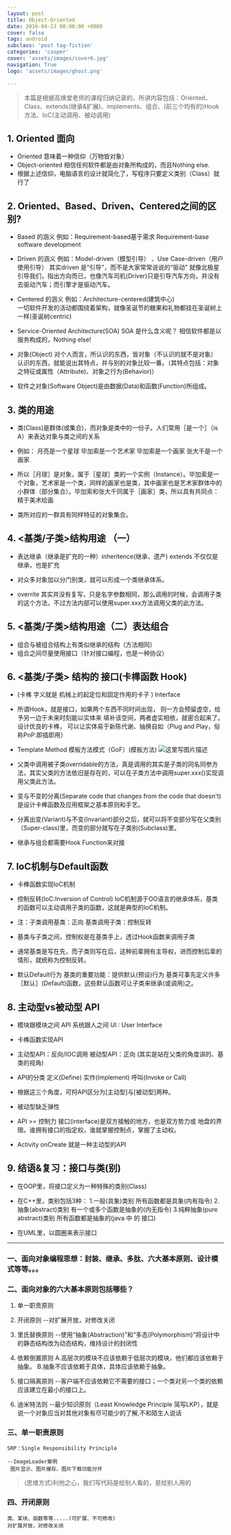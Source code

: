 ```yaml
---
layout: post
title: Object-Oriented
date: 2016-04-23 00:00:00 +0800
cover: false
tags: android
subclass: 'post tag-fiction'
categories: 'casper'
cover: 'assets/images/cover6.jpg'
navigation: True
logo: 'assets/images/ghost.png'

---
```


> 本篇是根据高焕堂老师的课程归纳记录的，所讲内容包括：Oriented、Class、extends(继承&扩展)、implements、组合、(前三个均有的)Hook方法、IoC(主动调用、被动调用)

## 1. Oriented 面向

- Oriented 意味着一种信仰（万物皆对象）
- Object-oriented 相信任何软件都是由对象所构成的，而且Nothing else.
- 根据上述信仰，电脑语言的设计就简化了，写程序只要定义类别（Class）就行了

## 2. Oriented、Based、Driven、Centered之间的区别?
- Based 的涵义 
例如：Requirement-based基于需求
Requirement-base software development

- Driven 的涵义
例如：Model-driven（模型引导） 、Use Case-driven（用户使用引导）
其实driven 是“引导”，而不是大家常常说说的“驱动”
就像北极星引导我们，指出方向而已，也像汽车司机(Driver)只是引导汽车方向，并没有去驱动汽车；而引擎才是驱动汽车。

- Centered 的涵义
例如：Architecture-centered(建筑中心)   
一切软件开发的活动都围绕着架构，就像圣诞节的糖果和礼物都挂在圣诞树上一样(圣诞树centric)

- Service-Oriented Architecture(SOA)
SOA 是什么含义呢？
相信软件都是以服务构成的，Nothing else!

- 对象(Object)
对个人而言，所认识的东西，皆对象（不认识的就不是对象）
认识的东西，就能说出其特点，并与别的对象比较一番。（其特点包括：对象之特征或属性（Attribute)、对象之行为(Behavior)）

- 软件之对象(Software Object)是由数据(Data)和函数(Function)所组成。

## 3. 类的用途

- 类(Class)是群体(或集合)，而对象是类中的一份子。人们常用［是一个］（is A）来表达对象与类之间的关系

- 例如：
	月亮是一个星球
	毕加索是一个艺术家
	毕加索是一个画家
	张大千是一个画家
- 所以［月球］是对象，属于［星球］类的一个实例（Instance）。毕加索是一个对象，艺术家是一个类，同样的画家也是类，其中画家也是艺术家群体中的小群体（部分集合）。毕加索和张大千同属于［画家］类，所以具有共同点：精于美术绘画

- 类所对应的一群具有同样特征的对象集合。

## 4.  <基类/子类>结构用途 （一）
- 表达继承（继承是扩充的一种）inheritence(继承、遗产)
extends 不仅仅是继承，也是扩充

- 对众多对象加以分门别类，就可以形成一个类继承体系。

- overrite 其实并没有复写，只是名字参数相同，那么调用的时候，会调用子类的这个方法，不过方法内部可以使用super.xxx方法调用父类的此方法。

## 5.  <基类/子类>结构用途（二）表达组合
- 组合与被组合结构上有类似继承的结构（方法相同）
- 组合之间尽量使用接口（针对接口编程，也是一种协议）

## 6.  <基类/子类> 结构的 接口(卡榫函数 Hook)
- (卡榫  字义就是 机械上的起定位和固定作用的卡子 ) Interface 

- 所谓Hook，就是接口，如果两个东西不同时间出现，
则一方会预留虚空，给予另一边于未来时刻能以实体来
填补该空间，两者虚实相依，就密合起来了。设计优良的卡榫，
可以让实体易于新陈代谢、抽换自如（Plug and Play，俗称PnP:即插即用）

- Template Method 模板方法模式（GoF）(模板方法)
![这里写图片描述](http://img.blog.csdn.net/20160423202924230)

- 父类中调用被子类overridable的方法，真是调用的其实是子类的同名同参方法，其实父类的方法依旧是存在的，可以在子类方法中调用super.xxx()实现调用父类此方法。

- 变与不变的分离(Separate code that changes from the code that doesn't)是设计卡榫函数及应用框架之基本原则和手艺。

- 分离出变(Variant)与不变(Invariant)部分之后，就可以将不变部分写在父类别（Super-class)里，而变的部分就写在子类别(Subclass)里。

- 继承与组合都需要Hook Function来对接

## 7. IoC机制与Default函数

- 卡榫函数实现IoC机制

- 控制反转(IoC:Inversion of Control)
IoC机制源于OO语言的继承体系，基类的函数可以主动调用子类的函数，这就是典型的IoC机制。

- 注：子类调用基类：正向
    基类调用子类：控制反转

- 基类与子类之间，控制权是在基类手上，透过Hook函数来调用子类

- 通常基类是写在先，而子类则写在后，这种前辈拥有主导权，进而控制后辈的情形，就统称为控制反转。

- 默认Default行为
基类的重要功能：提供默认(预设)行为
基类可事先定义许多［默认］(Default)函数，这些默认函数可让子类来继承(或调用)之。

## 8. 主动型vs被动型 API
- 模块跟模块之间 API
系统跟人之间   UI : User Interface

- 卡榫函数实现API

- 主动型API：反向/IOC调用
被动型API：正向
(其实是站在父类的角度讲的、基类的视角)

- API的分类
定义(Define)
实作(Implement)
呼叫(Invoke or Call)

- 根据这三个角度，可捋API区分为[主动型]与[被动型]两种。

- 被动型缺乏弹性

- API >= 控制力
接口(interface)是双方接触的地方，也是双方势力或
地盘的界限。谁拥有接口的指定权，谁就掌握控制点，掌握了主动权。

- Activity onCreate 就是一种主动型的API

## 9. 结语&复习：接口与类(别)

- 在OOP里，将接口定义为一种特殊的类别(Class)

- 在C++里，类别包括3种：
1.一般(具象)类别
所有函数都是具象(内有指令)
2.抽象(abstract)类别
有一个或多个函数是抽象的(内无指令)
3.纯粹抽象(pure abstract)类别
所有函数都是抽象的(java 中 的 接口)

- 在UML里，以圆圈来表示接口

----------


### 一、面向对象编程思想：封装、继承、多肽、六大基本原则、设计模式等等。。。

### 二、面向对象的六大基本原则包括哪些？
1. 单一职责原则
2. 开闭原则
     --对扩展开放，对修改关闭
3. 里氏替换原则
     --使用“抽象(Abstraction)”和“多态(Polymorphism)”将设计中的静态结构改为动态结构，维持设计的封闭性

4. 依赖倒置原则
A.高层次的模块不应该依赖于低层次的模块，他们都应该依赖于抽象。
B.抽象不应该依赖于具体，具体应该依赖于抽象。
5. 接口隔离原则
     --客户端不应该依赖它不需要的接口；一个类对另一个类的依赖应该建立在最小的接口上。

6. 迪米特法则
     --最少知识原则（Least Knowledge Principle 简写LKP），就是说一个对象应当对其他对象有尽可能少的了解,不和陌生人说话

### 三、单一职责原则
	SRP：Single Responsibility Principle

	--ImageLoader案例
	 图片显示、图片缓存、图片下载功能分开
>	(思维方式)利他之心，我们写代码是给别人看的，是给别人用的


### 四、开闭原则
	类、某块、函数等等.....(可扩展、不可修改)
	对扩展开放，对修改关闭
